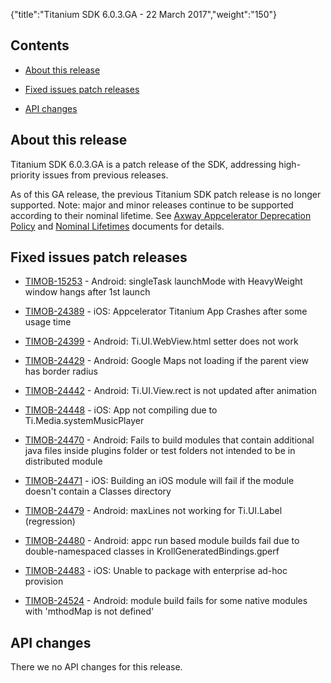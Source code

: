 {"title":"Titanium SDK 6.0.3.GA - 22 March 2017","weight":"150"} 

## Contents

*   [About this release](#Aboutthisrelease)
    
*   [Fixed issues patch releases](#Fixedissuespatchreleases)
    
*   [API changes](#APIchanges)
    

## About this release

Titanium SDK 6.0.3.GA is a patch release of the SDK, addressing high-priority issues from previous releases.

As of this GA release, the previous Titanium SDK patch release is no longer supported. Note: major and minor releases continue to be supported according to their nominal lifetime. See [Axway Appcelerator Deprecation Policy](/docs/appc/AMPLIFY_Appcelerator_Services_Overview/Axway_Appcelerator_Deprecation_Policy/) and [Nominal Lifetimes](/docs/appc/AMPLIFY_Appcelerator_Services_Overview/Axway_Appcelerator_Product_Lifecycle/#NominalLifetimes) documents for details.

## Fixed issues patch releases

*   [TIMOB-15253](https://jira.appcelerator.org/browse/TIMOB-15253) - Android: singleTask launchMode with HeavyWeight window hangs after 1st launch
    
*   [TIMOB-24389](https://jira.appcelerator.org/browse/TIMOB-24389) - iOS: Appcelerator Titanium App Crashes after some usage time
    
*   [TIMOB-24399](https://jira.appcelerator.org/browse/TIMOB-24399) - Android: Ti.UI.WebView.html setter does not work
    
*   [TIMOB-24429](https://jira.appcelerator.org/browse/TIMOB-24429) - Android: Google Maps not loading if the parent view has border radius
    
*   [TIMOB-24442](https://jira.appcelerator.org/browse/TIMOB-24442) - Android: Ti.UI.View.rect is not updated after animation
    
*   [TIMOB-24448](https://jira.appcelerator.org/browse/TIMOB-24448) - iOS: App not compiling due to Ti.Media.systemMusicPlayer
    
*   [TIMOB-24470](https://jira.appcelerator.org/browse/TIMOB-24470) - Android: Fails to build modules that contain additional java files inside plugins folder or test folders not intended to be in distributed module
    
*   [TIMOB-24471](https://jira.appcelerator.org/browse/TIMOB-24471) - iOS: Building an iOS module will fail if the module doesn't contain a Classes directory
    
*   [TIMOB-24479](https://jira.appcelerator.org/browse/TIMOB-24479) - Android: maxLines not working for Ti.UI.Label (regression)
    
*   [TIMOB-24480](https://jira.appcelerator.org/browse/TIMOB-24480) - Android: appc run based module builds fail due to double-namespaced classes in KrollGeneratedBindings.gperf
    
*   [TIMOB-24483](https://jira.appcelerator.org/browse/TIMOB-24483) - iOS: Unable to package with enterprise ad-hoc provision  
    
*   [TIMOB-24524](https://jira.appcelerator.org/browse/TIMOB-24524) - Android: module build fails for some native modules with 'mthodMap is not defined'
    

## API changes

There we no API changes for this release.